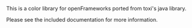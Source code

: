 This is a color library for openFrameworks ported from toxi's java library.

Please see the included documentation for more information.
